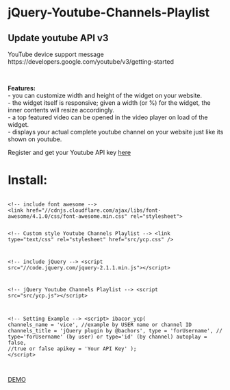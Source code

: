 jQuery-Youtube-Channels-Playlist
================================
<h2>Update youtube API v3</h2>
<p>YouTube device support message<br>
https://developers.google.com/youtube/v3/getting-started</p><br>
<p><b>Features:</b><br>
- you can customize width and height of the widget on your website.<br>
- the widget itself is responsive; given a width (or %) for the widget, the inner contents will resize accordingly.<br>
- a top featured video can be opened in the video player on load of the widget.<br>
- displays your actual complete youtube channel on your website just like its shown on youtube.</p>

<p>Register and get your Youtube API key <a href="https://code.google.com/apis/console" target="_blank">here</a></p>

<h1>Install:</h1>
<pre><pre><code>&lt;!-- include font awesome --&gt;
&lt;link href="//cdnjs.cloudflare.com/ajax/libs/font-awesome/4.1.0/css/font-awesome.min.css" rel="stylesheet"&gt;

&lt;!-- Custom style  Youtube Channels Playlist --&gt;
&lt;link type="text/css" rel="stylesheet" href="src/ycp.css" /&gt;

&lt;!-- include jQuery --&gt;
&lt;script src="//code.jquery.com/jquery-2.1.1.min.js"&gt;&lt;/script&gt;

&lt;!-- jQuery Youtube Channels Playlist --&gt;
&lt;script src="src/ycp.js"&gt;&lt;/script&gt;

&lt;!-- Setting Example --&gt;
&lt;script&gt;
    ibacor_ycp(
        channels_name = 'vice', //example by USER name or channel ID
        channels_title = 'jQuery plugin by @bachors',
        type = 'forUsername', // type='forUsername' (by user) or type='id' (by channel)
		autoplay = false, //true or false
        apikey = 'Your API Key'
    );
&lt;/script&gt;</code></pre></pre>
</p>

<p><a href="http://ibacor.com/demo/jquery-youtube-channels-playlist/">DEMO</a></p>
